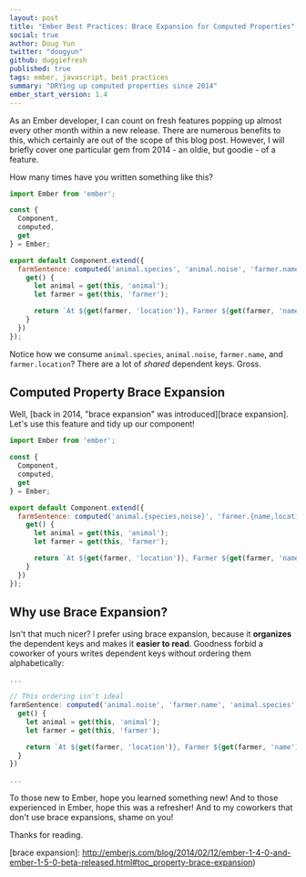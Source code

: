 ```yaml
---
layout: post
title: "Ember Best Practices: Brace Expansion for Computed Properties"
social: true
author: Doug Yun
twitter: "dougyun"
github: duggiefresh
published: true
tags: ember, javascript, best practices
summary: "DRYing up computed properties since 2014"
ember_start_version: 1.4
---
```


As an Ember developer, I can count on fresh features popping up almost every
other month within a new release. There are numerous benefits to this, which
certainly are out of the scope of this blog post. However, I will briefly
cover one particular gem from 2014 - an oldie, but goodie - of a feature.

How many times have you written something like this?

```js
import Ember from 'ember';

const {
  Component,
  computed,
  get
} = Ember;

export default Component.extend({
  farmSentence: computed('animal.species', 'animal.noise', 'farmer.name', 'farmer.location', {
    get() {
      let animal = get(this, 'animal');
      let farmer = get(this, 'farmer');

      return `At ${get(farmer, 'location')}, Farmer ${get(farmer, 'name')} owns a ${get(animal, 'species')} that says "${get(animal, 'noise')}!"`;
    }
  })
});
```

Notice how we consume `animal.species`, `animal.noise`, `farmer.name`, and `farmer.location`?
There are a lot of *shared* dependent keys. Gross.

## Computed Property Brace Expansion

Well, [back in 2014, "brace expansion" was introduced][brace expansion].
Let's use this feature and tidy up our component!

```js
import Ember from 'ember';

const {
  Component,
  computed,
  get
} = Ember;

export default Component.extend({
  farmSentence: computed('animal.{species,noise}', 'farmer.{name,location}', {
    get() {
      let animal = get(this, 'animal');
      let farmer = get(this, 'farmer');

      return `At ${get(farmer, 'location')}, Farmer ${get(farmer, 'name')} owns a ${get(animal, 'species')} that says "${get(animal, 'noise')}!"`;
    }
  })
});
```

## Why use Brace Expansion?

Isn't that much nicer? I prefer using brace expansion, because it **organizes** the dependent keys and
makes it **easier to read**. Goodness forbid a coworker of yours writes dependent keys without ordering
them alphabetically:

```js
...

// This ordering isn't ideal
farmSentence: computed('animal.noise', 'farmer.name', 'animal.species', 'farmer.location', {
  get() {
    let animal = get(this, 'animal');
    let farmer = get(this, 'farmer');

    return `At ${get(farmer, 'location')}, Farmer ${get(farmer, 'name')} owns a ${get(animal, 'species')} that says "${get(animal, 'noise')}!"`;
  }
})

...
```

To those new to Ember, hope you learned something new!
And to those experienced in Ember, hope this was a refresher!
And to my coworkers that don't use brace expansions, shame on you!

Thanks for reading.

[brace expansion]: http://emberjs.com/blog/2014/02/12/ember-1-4-0-and-ember-1-5-0-beta-released.html#toc_property-brace-expansion)
